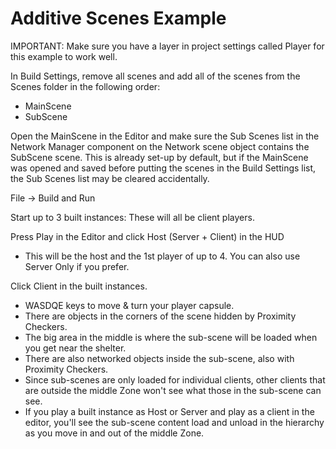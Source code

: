 # Additive Scenes Example

IMPORTANT: Make sure you have a layer in project settings called Player for this example to work well.

In Build Settings, remove all scenes and add all of the scenes from the Scenes folder in the following order:
- MainScene
- SubScene

Open the MainScene in the Editor and make sure the Sub Scenes list in the Network Manager component on the Network scene object contains the SubScene scene.  This is already set-up by default, but if the MainScene was opened and saved before putting the scenes in the Build Settings list, the Sub Scenes list may be cleared accidentally.

File -> Build and Run

Start up to 3 built instances:  These will all be client players.

Press Play in the Editor and click Host (Server + Client) in the HUD
- This will be the host and the 1st player of up to 4.  You can also use Server Only if you prefer.

Click Client in the built instances.
- WASDQE keys to move & turn your player capsule.
- There are objects in the corners of the scene hidden by Proximity Checkers.
- The big area in the middle is where the sub-scene will be loaded when you get near the shelter.
- There are also networked objects inside the sub-scene, also with Proximity Checkers.
- Since sub-scenes are only loaded for individual clients, other clients that are outside the middle Zone won't see what those in the sub-scene can see.
- If you play a built instance as Host or Server and play as a client in the editor, you'll see the sub-scene content load and unload in the hierarchy as you move in and out of the middle Zone.
